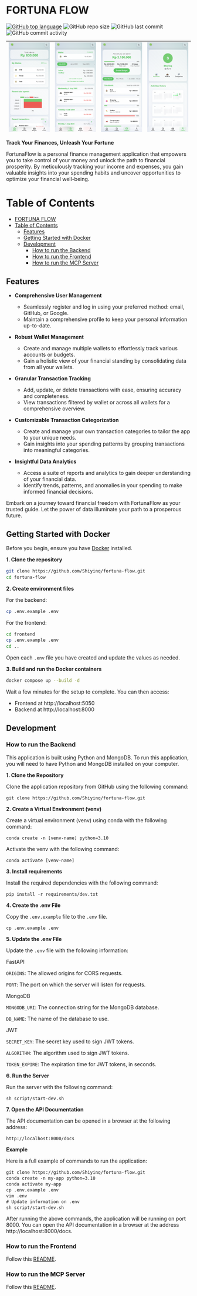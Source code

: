 # FORTUNA FLOW
[![GitHub top language](https://img.shields.io/github/languages/top/Shiyinq/fortuna-flow)](https://github.com/Shiyinq/fortuna-flow)
![GitHub repo size](https://img.shields.io/github/repo-size/Shiyinq/fortuna-flow)
![GitHub last commit](https://img.shields.io/github/last-commit/Shiyinq/fortuna-flow)
![GitHub commit activity](https://img.shields.io/github/commit-activity/w/Shiyinq/fortuna-flow)


| ![Gambar 1](docs/images/home.png) | ![Gambar 2](docs/images/transactions.png) | ![Gambar 3](docs/images/budgets.png) | ![Gambar 4](docs/images/profile.png) |
|:---:|:---:|:---:|:---:|

**Track Your Finances, Unleash Your Fortune**

FortunaFlow is a personal finance management application that empowers you to take control of your money and unlock the path to financial prosperity. By meticulously tracking your income and expenses, you gain valuable insights into your spending habits and uncover opportunities to optimize your financial well-being.

# Table of Contents
- [FORTUNA FLOW](#fortuna-flow)
- [Table of Contents](#table-of-contents)
  - [Features](#features)
  - [Getting Started with Docker](#getting-started-with-docker)
  - [Development](#development)
    - [How to run the Backend](#how-to-run-the-backend)
    - [How to run the Frontend](#how-to-run-the-frontend)
    - [How to run the MCP Server](#how-to-run-the-mcp-server)

## Features
* **Comprehensive User Management**
  * Seamlessly register and log in using your preferred method: email, GitHub, or Google.
  * Maintain a comprehensive profile to keep your personal information up-to-date.

* **Robust Wallet Management**
  * Create and manage multiple wallets to effortlessly track various accounts or budgets.
  * Gain a holistic view of your financial standing by consolidating data from all your wallets.

* **Granular Transaction Tracking**
  * Add, update, or delete transactions with ease, ensuring accuracy and completeness.
  * View transactions filtered by wallet or across all wallets for a comprehensive overview.

* **Customizable Transaction Categorization**
  * Create and manage your own transaction categories to tailor the app to your unique needs.
  * Gain insights into your spending patterns by grouping transactions into meaningful categories.

* **Insightful Data Analytics**
  * Access a suite of reports and analytics to gain deeper understanding of your financial data.
  * Identify trends, patterns, and anomalies in your spending to make informed financial decisions.

Embark on a journey toward financial freedom with FortunaFlow as your trusted guide. Let the power of data illuminate your path to a prosperous future.


## Getting Started with Docker

Before you begin, ensure you have [Docker](https://docs.docker.com/engine/install/) installed.

**1. Clone the repository**
```bash
git clone https://github.com/Shiyinq/fortuna-flow.git
cd fortuna-flow
```

**2. Create environment files**

For the backend:
```bash
cp .env.example .env
```

For the frontend:
```bash
cd frontend
cp .env.example .env
cd ..
```

Open each `.env` file you have created and update the values as needed.

**3. Build and run the Docker containers**
```bash
docker compose up --build -d
```
Wait a few minutes for the setup to complete. You can then access:
- Frontend at http://localhost:5050
- Backend at http://localhost:8000

## Development

### How to run the Backend

This application is built using Python and MongoDB. To run this application, you will need to have Python and MongoDB installed on your computer.

**1. Clone the Repository**

Clone the application repository from GitHub using the following command:

```
git clone https://github.com/Shiyinq/fortuna-flow.git
```

**2. Create a Virtual Environment (venv)**

Create a virtual environment (venv) using conda with the following command:

```
conda create -n [venv-name] python=3.10
```

Activate the venv with the following command:

```
conda activate [venv-name]
```

**3. Install requirements**

Install the required dependencies with the following command:

```
pip install -r requirements/dev.txt
```

**4. Create the .env File**

Copy the `.env.example` file to the `.env` file.

```
cp .env.example .env
```

**5. Update the .env File**

Update the `.env` file with the following information:

FastAPI

`ORIGINS`: The allowed origins for CORS requests.

`PORT`: The port on which the server will listen for requests.

MongoDB

`MONGODB_URI`: The connection string for the MongoDB database.

`DB_NAME`: The name of the database to use.

JWT

`SECRET_KEY`: The secret key used to sign JWT tokens.

`ALGORITHM`: The algorithm used to sign JWT tokens.

`TOKEN_EXPIRE`: The expiration time for JWT tokens, in seconds.

**6. Run the Server**

Run the server with the following command:

```
sh script/start-dev.sh
```

**7. Open the API Documentation**

The API documentation can be opened in a browser at the following address:

```
http://localhost:8000/docs
```

**Example**

Here is a full example of commands to run the application:

```
git clone https://github.com/Shiyinq/fortuna-flow.git
conda create -n my-app python=3.10
conda activate my-app
cp .env.example .env
vim .env
# Update information on .env
sh script/start-dev.sh
```

After running the above commands, the application will be running on port 8000. You can open the API documentation in a browser at the address http://localhost:8000/docs.

### How to run the Frontend
Follow this [README](/frontend/README.md).

### How to run the MCP Server
Follow this [README](/mcp-server/README.md).